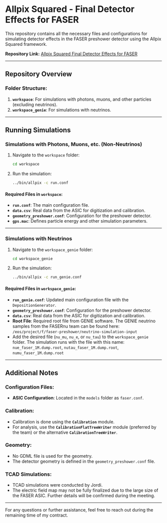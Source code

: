 # Allpix Squared - Final Detector Effects for FASER

This repository contains all the necessary files and configurations for simulating detector effects in the FASER preshower detector using the Allpix Squared framework.

**Repository Link:** [Allpix Squared Final Detector Effects for FASER](https://gitlab.cern.ch/rkotitsa/allpix-squared/-/tree/final_detector_effects_faser?ref_type=heads)


---

## Repository Overview

### Folder Structure:
1. **`workspace`**: For simulations with photons, muons, and other particles (excluding neutrinos).
2. **`workspace_genie`**: For simulations with neutrinos.

---

## Running Simulations

### **Simulations with Photons, Muons, etc. (Non-Neutrinos)**
1. Navigate to the `workspace` folder:
   ```bash
   cd workspace
   ```
2. Run the simulation:
   ```bash
   ../bin/allpix -c run.conf
   ```

#### Required Files in `workspace`:
- **`run.conf`**: The main configuration file.
- **`data.csv`**: Real data from the ASIC for digitization and calibration.
- **`geometry_preshower.conf`**: Configuration for the preshower detector.
- **`gps.mac`**: Defines particle energy and other simulation parameters.

---

### **Simulations with Neutrinos**
1. Navigate to the `workspace_genie` folder:
   ```bash
   cd workspace_genie
   ```
2. Run the simulation:
   ```bash
   ../bin/allpix -c run_genie.conf
   ```

#### Required Files in `workspace_genie`:
- **`run_genie.conf`**: Updated main configuration file with the `DepositionGenerator`.
- **`geometry_preshower.conf`**: Configuration for the preshower detector.
- **`data.csv`**: Real data from the ASIC for digitization and calibration.
- **Root File**: Required root file from GENIE software. The GENIE neutrino samples from the FASERnu team can be found here: `/eos/project/f/faser-preshower/neutrino-simulation-input`
-  Add the desired file (`nu_mu`, `nu_e`, or `nu_tau`) to the `workspace_genie` folder. The simulation runs with the file with this name: `nue_faser_1M.dump.root`, `nutau_faser_1M.dump.root`, `numu_faser_1M.dump.root`

---

## Additional Notes

### Configuration Files:
- **ASIC Configuration**: Located in the `models` folder as `faser.conf`.

### Calibration:
- Calibration is done using the **`Calibration`** module.
- For analysis, use the **`CalibrationFlatTreeWriter`** module (preferred by the team) or the alternative **`CalibrationTreeWriter`**.

### Geometry:
- No GDML file is used for the geometry.
- The detector geometry is defined in the `geometry_preshower.conf` file.

### TCAD Simulations:
- TCAD simulations were conducted by Jordi.
- The electric field map may not be fully finalized due to the large size of the FASER ASIC. Further details will be confirmed during the meeting.

---

For any questions or further assistance, feel free to reach out during the remaining time of my contract.
